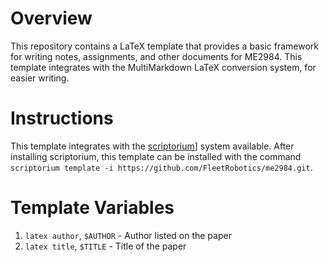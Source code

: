 # Overview

This repository contains a LaTeX template that provides a basic framework for writing notes, assignments, and other documents for ME2984. This template integrates with the MultiMarkdown LaTeX conversion system, for easier writing.

# Instructions

This template integrates with the [scriptorium](https://github.com/jasedit/scriptorium)] system available.
After installing scriptorium, this template can be installed with the command `scriptorium template -i https://github.com/FleetRobotics/me2984.git`.

# Template Variables

1. `latex author`, `$AUTHOR` - Author listed on the paper
2. `latex title`, `$TITLE` - Title of the paper
